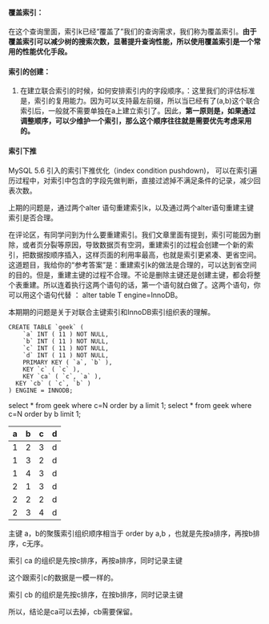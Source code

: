 #### 覆盖索引：

在这个查询里面，索引k已经“覆盖了”我们的查询需求，我们称为覆盖索引。<strong>由于覆盖索引可以减少树的搜索次数，显著提升查询性能，所以使用覆盖索引是一个常用的性能优化手段。</strong>

#### 索引的创建：

1. 在建立联合索引的时候，如何安排索引内的字段顺序。：这里我们的评估标准是，索引的复用能力。因为可以支持最左前缀，所以当已经有了(a,b)这个联合索引后，一般就不需要单独在a上建立索引了。因此，<strong>第一原则是，如果通过调整顺序，可以少维护一个索引，那么这个顺序往往就是需要优先考虑采用的。</strong>



#### 索引下推

MySQL 5.6 引入的索引下推优化（index condition pushdown)， 可以在索引遍历过程中，对索引中包含的字段先做判断，直接过滤掉不满足条件的记录，减少回表次数。





上期的问题是，通过两个alter 语句重建索引k，以及通过两个alter语句重建主键索引是否合理。

在评论区，有同学问到为什么要重建索引。我们文章里面有提到，索引可能因为删除，或者页分裂等原因，导致数据页有空洞，重建索引的过程会创建一个新的索引，把数据按顺序插入，这样页面的利用率最高，也就是索引更紧凑、更省空间。这道题目，我给你的“参考答案”是：重建索引k的做法是合理的，可以达到省空间的目的。但是，重建主键的过程不合理。不论是删除主键还是创建主键，都会将整个表重建。所以连着执行这两个语句的话，第一个语句就白做了。这两个语句，你可以用这个语句代替 ： alter table T engine=InnoDB。





本期期的问题是关于对联合主键索引和InnoDB索引组织表的理解。

```
CREATE TABLE `geek` (
	`a` INT ( 11 ) NOT NULL,
	`b` INT ( 11 ) NOT NULL,
	`c` INT ( 11 ) NOT NULL,
	`d` INT ( 11 ) NOT NULL,
	PRIMARY KEY ( `a`, `b` ),
	KEY `c` ( `c` ),
	KEY `ca` ( `c`, `a` ),
  KEY `cb` ( `c`, `b` ) 
) ENGINE = INNODB;
```

select * from geek where c=N order by a limit 1;
select * from geek where c=N order by b limit 1;

| a    | b    | c    | d    |
| ---- | ---- | ---- | ---- |
| 1    | 2    | 3    | d    |
| 1    | 3    | 2    | d    |
| 1    | 4    | 3    | d    |
| 2    | 1    | 3    | d    |
| 2    | 2    | 2    | d    |
| 2    | 3    | 4    | d    |

主键 a，b的聚簇索引组织顺序相当于 order by a,b ，也就是先按a排序，再按b排序，c无序。

索引 ca 的组织是先按c排序，再按a排序，同时记录主键

这个跟索引c的数据是一模一样的。

索引 cb 的组织是先按c排序，在按b排序，同时记录主键

所以，结论是ca可以去掉，cb需要保留。